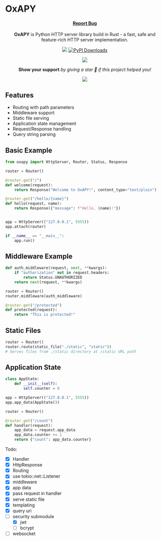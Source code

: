 # OxAPY

<div align="center">
 <h4>
    <a href="https://github.com/j03-dev/oxapy/issues/">Report Bug</a>
 </h4>

<p>
  <b>OxAPY</b> is Python HTTP server library build in Rust - a fast, safe and feature-rich HTTP server implementation.
</p>

<a href='https://github.com/j03-dev/oxapy/#'><img src='https://img.shields.io/badge/version-0.5.8-%23b7410e'/></a>
<a href="https://pepy.tech/projects/oxapy"><img src="https://static.pepy.tech/badge/oxapy" alt="PyPI Downloads"></a>

<p>
 <a href='https://pypi.org/project/oxapy/'> <img src='https://img.shields.io/pypi/v/oxapy?style=for-the-badge'/></a>
</p>

<p>
   <strong> Show your support</strong>  <em> by giving a star 🌟 if this project helped you! </em>
</p>

<p>
  <a href="https://github.com/j03-dev/bench"><img src="https://bench-n9zz.onrender.com/bench"/></a>
</p>
</div>

## Features

- Routing with path parameters
- Middleware support
- Static file serving
- Application state management
- Request/Response handling
- Query string parsing

## Basic Example

```python
from oxapy import HttpServer, Router, Status, Response

router = Router()

@router.get("/")
def welcome(request):
    return Response("Welcome to OxAPY!", content_type="text/plain")

@router.get("/hello/{name}")
def hello(request, name):
    return Response({"message": f"Hello, {name}!"})


app = HttpServer(("127.0.0.1", 5555))
app.attach(router)

if __name__ == "__main__":
    app.run()
```

## Middleware Example

```python
def auth_middleware(request, next, **kwargs):
    if "authorization" not in request.headers:
        return Status.UNAUTHORIZED
    return next(request, **kwargs)

router = Router()
router.middleware(auth_middleware)

@router.get("/protected")
def protected(request):
    return "This is protected!"
```

## Static Files

```python
router = Router()
router.route(static_file("./static", "static"))
# Serves files from ./static directory at /static URL path
```

## Application State

```python
class AppState:
    def __init__(self):
        self.counter = 0

app = HttpServer(("127.0.0.1", 5555))
app.app_data(AppState())

router = Router()

@router.get("/count")
def handler(request):
    app_data = request.app_data
    app_data.counter += 1
    return {"count": app_data.counter}

```

Todo:

- [x] Handler
- [x] HttpResponse
- [x] Routing
- [x] use tokio::net::Listener
- [x] middleware
- [x] app data
- [x] pass request in handler
- [x] serve static file
- [x] templating
- [x] query uri
- [ ] security submodule
  - [x] jwt
  - [ ] bcrypt
- [ ] websocket
